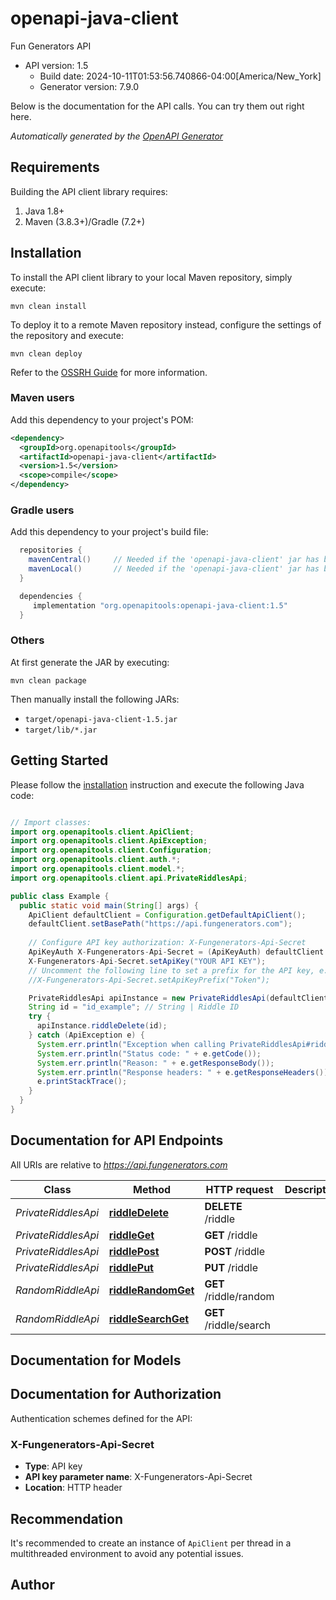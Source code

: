 # openapi-java-client

Fun Generators API
- API version: 1.5
  - Build date: 2024-10-11T01:53:56.740866-04:00[America/New_York]
  - Generator version: 7.9.0

Below is the documentation for the API calls. You can try them out right here. 



*Automatically generated by the [OpenAPI Generator](https://openapi-generator.tech)*


## Requirements

Building the API client library requires:
1. Java 1.8+
2. Maven (3.8.3+)/Gradle (7.2+)

## Installation

To install the API client library to your local Maven repository, simply execute:

```shell
mvn clean install
```

To deploy it to a remote Maven repository instead, configure the settings of the repository and execute:

```shell
mvn clean deploy
```

Refer to the [OSSRH Guide](http://central.sonatype.org/pages/ossrh-guide.html) for more information.

### Maven users

Add this dependency to your project's POM:

```xml
<dependency>
  <groupId>org.openapitools</groupId>
  <artifactId>openapi-java-client</artifactId>
  <version>1.5</version>
  <scope>compile</scope>
</dependency>
```

### Gradle users

Add this dependency to your project's build file:

```groovy
  repositories {
    mavenCentral()     // Needed if the 'openapi-java-client' jar has been published to maven central.
    mavenLocal()       // Needed if the 'openapi-java-client' jar has been published to the local maven repo.
  }

  dependencies {
     implementation "org.openapitools:openapi-java-client:1.5"
  }
```

### Others

At first generate the JAR by executing:

```shell
mvn clean package
```

Then manually install the following JARs:

* `target/openapi-java-client-1.5.jar`
* `target/lib/*.jar`

## Getting Started

Please follow the [installation](#installation) instruction and execute the following Java code:

```java

// Import classes:
import org.openapitools.client.ApiClient;
import org.openapitools.client.ApiException;
import org.openapitools.client.Configuration;
import org.openapitools.client.auth.*;
import org.openapitools.client.model.*;
import org.openapitools.client.api.PrivateRiddlesApi;

public class Example {
  public static void main(String[] args) {
    ApiClient defaultClient = Configuration.getDefaultApiClient();
    defaultClient.setBasePath("https://api.fungenerators.com");
    
    // Configure API key authorization: X-Fungenerators-Api-Secret
    ApiKeyAuth X-Fungenerators-Api-Secret = (ApiKeyAuth) defaultClient.getAuthentication("X-Fungenerators-Api-Secret");
    X-Fungenerators-Api-Secret.setApiKey("YOUR API KEY");
    // Uncomment the following line to set a prefix for the API key, e.g. "Token" (defaults to null)
    //X-Fungenerators-Api-Secret.setApiKeyPrefix("Token");

    PrivateRiddlesApi apiInstance = new PrivateRiddlesApi(defaultClient);
    String id = "id_example"; // String | Riddle ID
    try {
      apiInstance.riddleDelete(id);
    } catch (ApiException e) {
      System.err.println("Exception when calling PrivateRiddlesApi#riddleDelete");
      System.err.println("Status code: " + e.getCode());
      System.err.println("Reason: " + e.getResponseBody());
      System.err.println("Response headers: " + e.getResponseHeaders());
      e.printStackTrace();
    }
  }
}

```

## Documentation for API Endpoints

All URIs are relative to *https://api.fungenerators.com*

Class | Method | HTTP request | Description
------------ | ------------- | ------------- | -------------
*PrivateRiddlesApi* | [**riddleDelete**](docs/PrivateRiddlesApi.md#riddleDelete) | **DELETE** /riddle | 
*PrivateRiddlesApi* | [**riddleGet**](docs/PrivateRiddlesApi.md#riddleGet) | **GET** /riddle | 
*PrivateRiddlesApi* | [**riddlePost**](docs/PrivateRiddlesApi.md#riddlePost) | **POST** /riddle | 
*PrivateRiddlesApi* | [**riddlePut**](docs/PrivateRiddlesApi.md#riddlePut) | **PUT** /riddle | 
*RandomRiddleApi* | [**riddleRandomGet**](docs/RandomRiddleApi.md#riddleRandomGet) | **GET** /riddle/random | 
*RandomRiddleApi* | [**riddleSearchGet**](docs/RandomRiddleApi.md#riddleSearchGet) | **GET** /riddle/search | 


## Documentation for Models



<a id="documentation-for-authorization"></a>
## Documentation for Authorization


Authentication schemes defined for the API:
<a id="X-Fungenerators-Api-Secret"></a>
### X-Fungenerators-Api-Secret

- **Type**: API key
- **API key parameter name**: X-Fungenerators-Api-Secret
- **Location**: HTTP header


## Recommendation

It's recommended to create an instance of `ApiClient` per thread in a multithreaded environment to avoid any potential issues.

## Author




